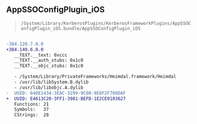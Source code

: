 ## AppSSOConfigPlugin_iOS

> `/System/Library/KerberosPlugins/KerberosFrameworkPlugins/AppSSOConfigPlugin_iOS.bundle/AppSSOConfigPlugin_iOS`

```diff

-384.120.7.0.0
+384.140.6.0.0
   __TEXT.__text: 0xccc
   __TEXT.__auth_stubs: 0x1c0
   __TEXT.__objc_stubs: 0x1c0

   - /System/Library/PrivateFrameworks/Heimdal.framework/Heimdal
   - /usr/lib/libSystem.B.dylib
   - /usr/lib/libobjc.A.dylib
-  UUID: 640E1434-3EAC-3299-9C80-9E8F2F708DAF
+  UUID: E4613C20-3FF1-3981-BEFD-1E2CE0103627
   Functions: 21
   Symbols:   37
   CStrings:  28

```
